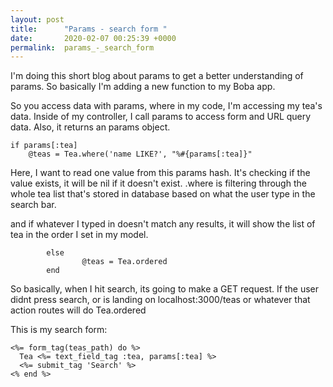 ```yaml
---
layout: post
title:      "Params - search form "
date:       2020-02-07 00:25:39 +0000
permalink:  params_-_search_form
---
```



I'm doing this short blog about params to get a better understanding of params. So basically I'm adding a new function to my Boba app.

So you access data with params, where in my code, I'm accessing my tea's data. Inside of my controller, I call params to access form and URL query data. Also, it returns an params object.

	if params[:tea]
		@teas = Tea.where('name LIKE?', "%#{params[:tea]}"
	
Here, I want to read one value from this params hash. It's checking if the value exists, it will be nil if it doesn't exist. .where is filtering through the whole tea list that's stored in database based on what the user type in the search bar. 

and if whatever I typed in doesn't match any results, it will show the list of tea in the order I set in my model.

			else
					@teas = Tea.ordered
			end


So basically, when I hit search, its going to make a GET request. If the user didnt press search, or is landing on localhost:3000/teas or whatever that action routes will do Tea.ordered

This is my search form:

```
<%= form_tag(teas_path) do %>
  Tea <%= text_field_tag :tea, params[:tea] %>
  <%= submit_tag 'Search' %>
<% end %>
```







